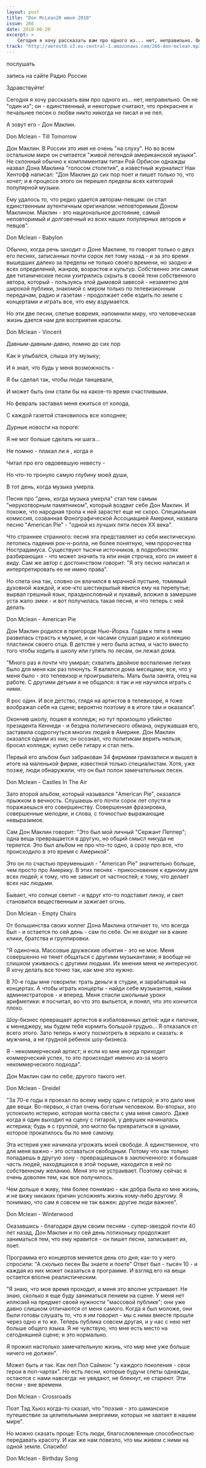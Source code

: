```yaml
---
layout: post
title: "Don McLean20 июня 2010"
issue: 266
date: 2010-06-20
excerpt: >
    Cегодня я хочу рассказать вам про одного из... нет, неправильно. Он не "один из"; он - единственный, и некоторые считают, что прекраснее и печальнее песен о любви никто никогда не писал и не пел.
track: "http://aerost8.s3.eu-central-1.amazonaws.com/266-don-mclean.mp3"
---
```


послушать

запись на сайте Радио России

Здравствуйте!

Cегодня я хочу рассказать вам про одного из... нет, неправильно. Он не "один из"; он - единственный, и некоторые считают, что прекраснее и печальнее песен о любви никто никогда не писал и не пел.

А зовут его - Дон Маклин.

Don Mclean - Till Tomorrow

Дон Маклин. В России это имя не очень "на слуху". Но во всем остальном мире он считается "живой легендой американской музыки". Не склонный обычно к комплиментам титан Рой Орбисон однажды назвал Дона Маклина "голосом столетия", а известный журналист Нан Хентофф написал: "Дон Маклин до сих пор поет и пишет только то, что хочет; и в процессе этого он перешел пределы всех категорий популярной музыки.

Ему удалось то, что редко удается авторам-певцам: он стал единственным аутентичным оригиналом: неповторимым Доном Маклином. Маклин - это национальное достояние, самый неповторимый и долговечный из всех наших популярных авторов и певцов".

Don Mclean - Babylon

Обычно, когда речь заходит о Доне Маклине, то говорят только о двух его песнях, записанных почти сорок лет тому назад - и за это время вышедших далеко за пределы не только своего времени, но заодно и всех определений, жанров, возрастов и культур. Собственно эти самые две титанические песни ухитрились скрыть в своей тени собственного автора, который - пользуясь этой дымовой завесой - незаметно для широкой публики, знакомой с миром только по телевизионным передачам, радио и газетам - продолжает себе ездить по земле с концертами и играть все, что ему вздумается.

Но эти две песни, спетые вовремя, напомнили миру, что человеческая жизнь дается нам для восприятия красоты.

Don Mclean - Vincent

Давным-давным-давно, помню до сих пор

Как я улыбался, слыша эту музыку;

И я знал, что будь у меня возможность -

Я бы сделал так, чтобы люди танцевали,

И может быть они стали бы на какое-то время счастливыми.

Но февраль заставил меня ежиться от холода,

С каждой газетой становилось все холоднее;

Дурные новости на пороге:

Я не мог больше сделать ни шага...

Не помню - плакал ли я , когда я

Читал про его овдовевшую невесту -

Но что-то тронуло самую глубину моей души,

В тот день, когда музыка умерла.

Песня про "день, когда музыка умерла" стал тем самым "нерукотворным памятником", который воздвиг себе Дон Маклин. И похоже, что народная тропа к ней зарастет еще не скоро. Специальная комиссия, созванная Фонографической Ассоциацией Америки, назвала песню "American Pie" - "одной из лучших пяти песен XX века".

Что страннее странного: песня эта представляет из себя мистическую летопись падения рок-н-ролла, не более понятную, чем пророчества Нострадамуса. Существуют тысячи источников, в подробностях разбирающих - что может значить та или иная строчка, кого он имеет в виду. Сам же автор с достоинством говорит: "Я эту песню написал и интерпретировать ее не имею права".

Но спета она так, словно он влачился в мрачной пустыне, томимый духовной жаждой, и кое-кто шестикрылый явился ему на перепутье; вырвал грешный язык, празднословный и лукавый, вложил в замершие уста жало змеи - и вот получилась такая песня, и что теперь с ней делать

Don Mclean - American Pie

Дон Маклин родился в пригороде Нью-Йорка. Годам к пяти в нем развилась страсть к музыке, и он часами слушал радио и коллекцию пластинок своего отца. В детстве у него была астма, и часто вместо того чтобы ходить в школу или гулять по лесам, он лежал дома.

"Много раз я почти что умирал; схватить двойное воспаление легких было для меня как раз плюнуть. Я валялся дома месяцами; все, что у меня было - это телевизор и проигрыватель. Мать была занята, отец на работе. С другими детьми я не общался: я так и не научился играть с ними.

Я рос один. И все детство, глядя на артистов в телевизоре, я тоже воображал себя на сцене; вероятно поэтому я в итоге там и оказался".

Окончив школу, пошел в колледж; но тут произошло убийство президента Кеннеди - и бездна политического обмана, окружавшая его, заставила содрогнуться многих людей в Америке. Дон Маклин оказался одним из них; он осознал, что политикам верить нельзя, бросил колледж; купил себе гитару и стал петь.

Первый его альбом был забракован 34 фирмами грамзаписи и вышел в итоге на маленькой фирме, известной только специалистам. Хотя, уже позже, люди обнаружили, что он был полон замечательных песен.

Don Mclean - Castles In The Air

Зато второй альбом, который назывался "American Pie", оказался прыжком в вечность. Слушаешь его почти сорок лет спустя и поражаешься его совершенству. Совершенная фразировка, совершенные мелодии, и слова, с точностью выражающие невыразимое.

Сам Дон Маклин говорит: "Это был мой личный "Сержант Пеппер"; одна вещь превращается в другую, но общий смысл никуда не теряется. Это был альбом не про что-то одно, а сразу про все, что происходило в это время с Америкой".

Это он по счастью преуменьшил - "American Pie" значительно больше, чем просто про Америку. В этих песнях - прикосновение к единому для всех людей; к тому, что не зависит от частностей; к тому, что делает всех нас людьми.

Бывает, что солнце светит - и вдруг кто-то подставит линзу, и свет становится вещественным и зажигает огонь.

Don Mclean - Empty Chairs

От большинства своих коллег Дона Маклина отличает то, что всегда был - и остается по сей день - сам по себе. Он не входит ни в какие клики, братства и группировки.

"Я одиночка. Массовые дружеские объятия - это не мое. Меня совершенно не тянет общаться с другими музыкантами; я вообще не слишком уживаюсь с другими людьми. Их мнения меня не интересуют. Я хочу делать все точно так, как мне это нужно.

В 70-е годы мне говорили: трать деньги в студии, и зарабатывай на концертах. А чтобы играть концерты - найди себе музыкантов, найми администраторов - и вперед. Меня спасли школьные уроки арифметики: я посчитал, во что это выльется, и понял, что это кончится плохо.

Шоу-бизнес превращает артистов в избалованных детей: иди к папочке, к менеджеру, мы будем тебя кормить большой грудью... Я отказался от всего этого. Зато теперь я могу посмотреть в зеркало и сказать: я мужчина, а не грудной ребенок шоу-бизнеса.

Я - некоммерческий артист; и если ко мне иногда приходит коммерческий успех, то это происходит именно из-за моего некоммерческого подхода".

Дон Маклин сам по себе; другого такого нет.

Don Mclean - Dreidel

"За 70-е годы я проехал по всему миру один с гитарой; и это дало мне две вещи. Во-первых, я стал очень богатым человеком. Во-вторых, это успокоило истерию, которая могла свести с ума меня самого. Даже когда я один выходил на сцену с гитарой, у девушек начиналась истерика; будь я с группой, это могло бы превратиться в цунами, которое прокатилось бы по мне самому.

Эта истерия уже начинала угрожать моей свободе. А единственное, что для меня важно - это оставаться свободным. Потому что как только попадаешь в другую зону - превращаешься в заключенного: и большая часть людей, находящихся в этой тюрьме, находится в ней по собственному желанию. Меня это не устраивает. Поэтому сейчас я очень доволен тем, как все получилось.

Чем дольше я живу, тем более понимаю - как добра была ко мне жизнь, и не вижу никаких причин усложнять жизнь кому-либо другому. Я понимаю, что сам я совсем не так важен: другие люди важнее".

Don Mclean - Winterwood

Оказавшись - благодаря двум своим песням - супер-звездой почти 40 лет назад, Дон Маклин и по сей день потихоньку продолжает заниматься тем, что ему нравится - он пишет песни, записывает их, поет.

Программа его концертов меняется день ото дня; как-то у него спросили: "А сколько песен Вы знаете и поете" Ответ был - тысяч 10 - и каждая из них может оказаться в программе. И взгляд его на вещи остается вполне реалистическим.

"Я знаю, что мое время проходит, и меня это вполне устраивает. Не знаю, сколько я еще буду заниматься пением на сцене. У меня нет иллюзий на предмет своей нужности "массовой публике"; они уже давно слишком отличаются от меня самого. Когда я был моложе, они были готовы слушать то, что я им говорил - мы с ними вместе прошли через одно и то же. Теперь публика совсем другая, и у нас с нею нет больше общего языка. Я не чувствую, что мне есть место на сегодняшней сцене; и это нормально.

Я прожил настолько замечательную жизнь, что мир мне уже больше ничего не должен".

Может быть и так. Как пел Пол Саймон: "у каждого поколения - свои герои в поп-чартах". Но есть песни, которые будучи спеты однажды, остаются с нами навсегда: не увядают, не блекнут, не стареют. Эти песни - вне времени.

Don Mclean - Crossroads

Поэт Тэд Хьюз когда-то сказал, что "поэзия - это шаманское путешествие за целительными энергиями, которых не хватает в нашем мире".

Но можно сказать проще: Есть люди, благословленные способностью передавать красоту. И как же нам повезло, что мы живем с ними на одной земле. Спасибо!

Don Mclean - Birthday Song

